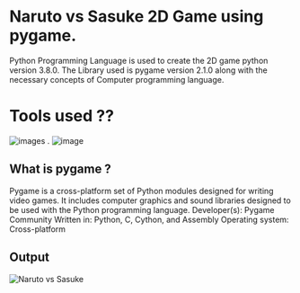 # Naruto vs Sasuke 2D Game using pygame.

Python Programming Language is used to create the 2D game python version 3.8.0.
The Library used is pygame version 2.1.0 along with the necessary concepts of Computer programming language. 

# Tools used ??
![images](https://user-images.githubusercontent.com/88722031/145068077-3579fd44-adaa-4868-aba3-91a543354ead.png) . 
![image](https://user-images.githubusercontent.com/88722031/145070761-d721ef4d-16dc-4aeb-b5c8-79e07ee6e95e.png)




## What is pygame ?

Pygame is a cross-platform set of Python modules designed for writing video games. It includes computer graphics and sound libraries designed to be used with the Python programming language.
Developer(s): Pygame Community
Written in: Python, C, Cython, and Assembly
Operating system: Cross-platform




## Output

![Naruto vs Sasuke](https://user-images.githubusercontent.com/88722031/145044331-cc18f3a8-10f2-446f-b485-9c8ba74a359a.gif)
